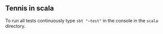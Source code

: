 ## Tennis in scala

To run all tests continuously type `sbt "~test"` in the console in the `scala` directory.


